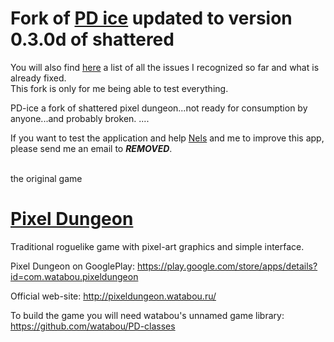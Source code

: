 Fork of [PD ice](https://github.com/ndachel/PD-ice) updated to version 0.3.0d of shattered
=============
You will also find [here](https://github.com/Sarius997/shattered-ice-dungeon/blob/master/Tasks.md) a list of all the issues I recognized so far and what is already fixed. </br>
This fork is only for me being able to test everything.

PD-ice a fork of shattered pixel dungeon...not ready for consumption by anyone...and probably broken. 
....

If you want to test the application and help [Nels](https://github.com/ndachel) and me to improve this app, please send me an email to ***REMOVED***.
</br>

</br>the original game

[Pixel Dungeon](https://github.com/watabou/pixel-dungeon)
============
Traditional roguelike game with pixel-art graphics and simple interface.

Pixel Dungeon on GooglePlay: 
https://play.google.com/store/apps/details?id=com.watabou.pixeldungeon

Official web-site: 
http://pixeldungeon.watabou.ru/

To build the game you will need watabou's unnamed game library:
https://github.com/watabou/PD-classes
